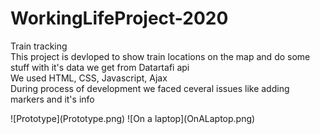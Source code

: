 # WorkingLifeProject-2020
<p>Train tracking <br/>
This project is devloped to show train locations on the map and do some stuff with it's data we get from Datartafi api <br/>
We used HTML, CSS, Javascript, Ajax <br/>
During process of development we faced ceveral issues like adding markers and  it's info <br/><p/>
![Prototype](Prototype.png)
![On a laptop](OnALaptop.png)